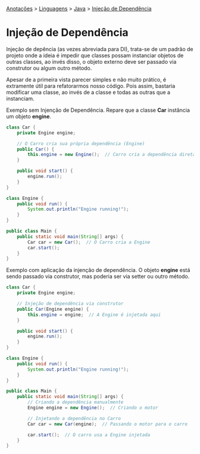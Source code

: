 <link rel="stylesheet" type="text/css" href="../../CSS/dark-theme.css">

[Anotações](../../) > [Linguagens](../Index.md) > [Java](./Index.md) > [Injeção de Dependência](./InjecaoDeDependecia.md)

# Injeção de Dependência
Injeção de depência (as vezes abreviada para DI), trata-se de um padrão de projeto onde a ideia é impedir que classes possam instanciar objetos de outras classes, ao invés disso, o objeto externo deve ser passado via construtor ou algum outro método.

Apesar de a primeira vista parecer simples e não muito prático, é extramente útil para refatorarmos nosso código. Pois assim, bastaria modificar uma classe, ao invés de a classe e todas as outras que a instanciam. 

Exemplo sem Injenção de Dependência. Repare que a classe **Car** instância um objeto **engine**.
```java 
class Car {
    private Engine engine;

    // O Carro cria sua própria dependência (Engine)
    public Car() {
        this.engine = new Engine();  // Carro cria a dependência diretamente
    }

    public void start() {
        engine.run();
    }
}

class Engine {
    public void run() {
        System.out.println("Engine running!");
    }
}

public class Main {
    public static void main(String[] args) {
        Car car = new Car();  // O Carro cria a Engine
        car.start();
    }
}

```

Exemplo com aplicação da injenção de dependência. O objeto **engine** está sendo passado via construtor, mas poderia ser via setter ou outro método.
```java
class Car {
    private Engine engine;

    // Injeção de dependência via construtor
    public Car(Engine engine) {
        this.engine = engine;  // A Engine é injetada aqui
    }

    public void start() {
        engine.run();
    }
}

class Engine {
    public void run() {
        System.out.println("Engine running!");
    }
}

public class Main {
    public static void main(String[] args) {
        // Criando a dependência manualmente
        Engine engine = new Engine();  // Criando o motor

        // Injetando a dependência no Carro
        Car car = new Car(engine);  // Passando o motor para o carro

        car.start();  // O carro usa a Engine injetada
    }
}
```